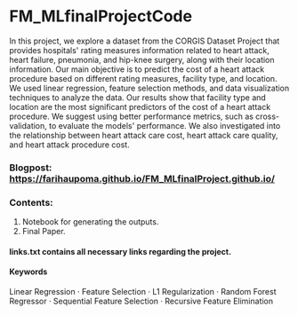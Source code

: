 # FM_MLfinalProjectCode
In this project, we explore a dataset from the CORGIS Dataset Project that provides hospitals' rating measures information related to heart attack, heart failure, pneumonia, and hip-knee surgery, along with their location information. Our main objective is to predict the cost of a heart attack procedure based on different rating measures, facility type, and location. We used linear regression, feature selection methods, and data visualization techniques to analyze the data. Our results show that facility type and location are the most significant predictors of the cost of a heart attack procedure. We suggest using better performance metrics, such as cross-validation, to evaluate the models' performance. We also investigated into the relationship between heart attack care cost, heart attack care quality, and heart attack procedure cost.

### Blogpost: https://farihaupoma.github.io/FM_MLfinalProject.github.io/

### Contents:
1. Notebook for generating the outputs.
2. Final Paper.

#### links.txt contains all necessary links regarding the project.

#### Keywords
Linear Regression · Feature Selection · L1 Regularization · Random Forest Regressor · Sequential Feature
Selection · Recursive Feature Elimination
